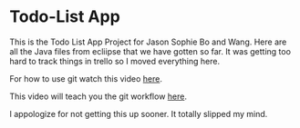 # Todo-List App
This is the Todo List App Project for Jason Sophie Bo and Wang. Here are all the Java files from ecliipse that we have gotten so far. It was getting too hard to track things in trello so I moved everything here.

For how to use git watch this video [here](https://youtu.be/HVsySz-h9r4).

This video will teach you the git workflow [here](https://www.youtube.com/watch?v=oFYyTZwMyAg).

I appologize for not getting this up sooner. It totally slipped my mind.


